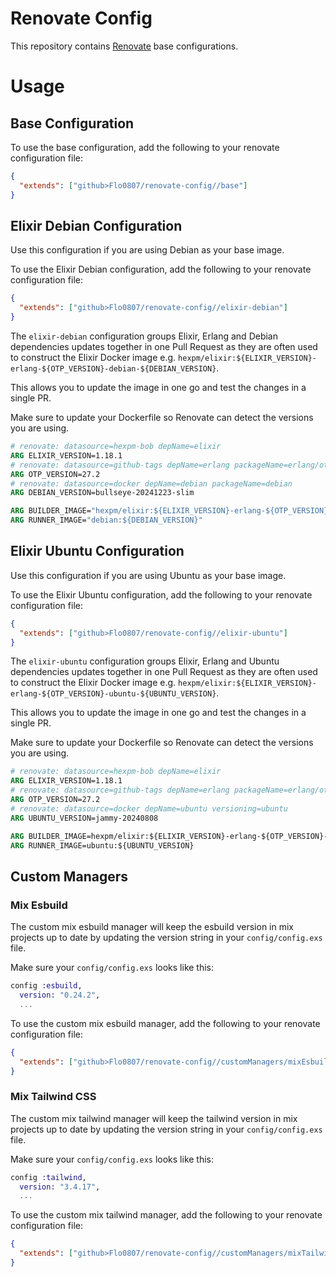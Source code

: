 # Renovate Config

This repository contains [Renovate](renovatebot.com) base configurations.

# Usage

## Base Configuration

To use the base configuration, add the following to your renovate configuration file:

```json
{
  "extends": ["github>Flo0807/renovate-config//base"]
}
```

## Elixir Debian Configuration

Use this configuration if you are using Debian as your base image.

To use the Elixir Debian configuration, add the following to your renovate configuration file:

```json
{
  "extends": ["github>Flo0807/renovate-config//elixir-debian"]
}
```

The `elixir-debian` configuration groups Elixir, Erlang and Debian dependencies updates together in one Pull Request as they are often used to construct the Elixir Docker image e.g. `hexpm/elixir:${ELIXIR_VERSION}-erlang-${OTP_VERSION}-debian-${DEBIAN_VERSION}`.

This allows you to update the image in one go and test the changes in a single PR.

Make sure to update your Dockerfile so Renovate can detect the versions you are using.

```Dockerfile
# renovate: datasource=hexpm-bob depName=elixir
ARG ELIXIR_VERSION=1.18.1
# renovate: datasource=github-tags depName=erlang packageName=erlang/otp versioning=regex:^(?<major>\d+?)\.(?<minor>\d+?)(\.(?<patch>\d+))?$ extractVersion=^OTP-(?<version>\S+)
ARG OTP_VERSION=27.2
# renovate: datasource=docker depName=debian packageName=debian
ARG DEBIAN_VERSION=bullseye-20241223-slim

ARG BUILDER_IMAGE="hexpm/elixir:${ELIXIR_VERSION}-erlang-${OTP_VERSION}-debian-${DEBIAN_VERSION}"
ARG RUNNER_IMAGE="debian:${DEBIAN_VERSION}"
```

## Elixir Ubuntu Configuration

Use this configuration if you are using Ubuntu as your base image.

To use the Elixir Ubuntu configuration, add the following to your renovate configuration file:

```json
{
  "extends": ["github>Flo0807/renovate-config//elixir-ubuntu"]
}
```

The `elixir-ubuntu` configuration groups Elixir, Erlang and Ubuntu dependencies updates together in one Pull Request as they are often used to construct the Elixir Docker image e.g. `hexpm/elixir:${ELIXIR_VERSION}-erlang-${OTP_VERSION}-ubuntu-${UBUNTU_VERSION}`.

This allows you to update the image in one go and test the changes in a single PR.

Make sure to update your Dockerfile so Renovate can detect the versions you are using.

```Dockerfile
# renovate: datasource=hexpm-bob depName=elixir
ARG ELIXIR_VERSION=1.18.1
# renovate: datasource=github-tags depName=erlang packageName=erlang/otp versioning=regex:^(?<major>\d+?)\.(?<minor>\d+?)(\.(?<patch>\d+))?$ extractVersion=^OTP-(?<version>\S+)
ARG OTP_VERSION=27.2
# renovate: datasource=docker depName=ubuntu versioning=ubuntu
ARG UBUNTU_VERSION=jammy-20240808

ARG BUILDER_IMAGE=hexpm/elixir:${ELIXIR_VERSION}-erlang-${OTP_VERSION}-ubuntu-${UBUNTU_VERSION}
ARG RUNNER_IMAGE=ubuntu:${UBUNTU_VERSION}
```

## Custom Managers

### Mix Esbuild

The custom mix esbuild manager will keep the esbuild version in mix projects up to date by updating the version string in your `config/config.exs` file.

Make sure your `config/config.exs` looks like this:

```elixir
config :esbuild,
  version: "0.24.2",
  ...
```

To use the custom mix esbuild manager, add the following to your renovate configuration file:

```json
{
  "extends": ["github>Flo0807/renovate-config//customManagers/mixEsbuild"]
}
```

### Mix Tailwind CSS

The custom mix tailwind manager will keep the tailwind version in mix projects up to date by updating the version string in your `config/config.exs` file.

Make sure your `config/config.exs` looks like this:

```elixir
config :tailwind,
  version: "3.4.17",
  ...
```

To use the custom mix tailwind manager, add the following to your renovate configuration file:

```json
{
  "extends": ["github>Flo0807/renovate-config//customManagers/mixTailwind"]
}
```